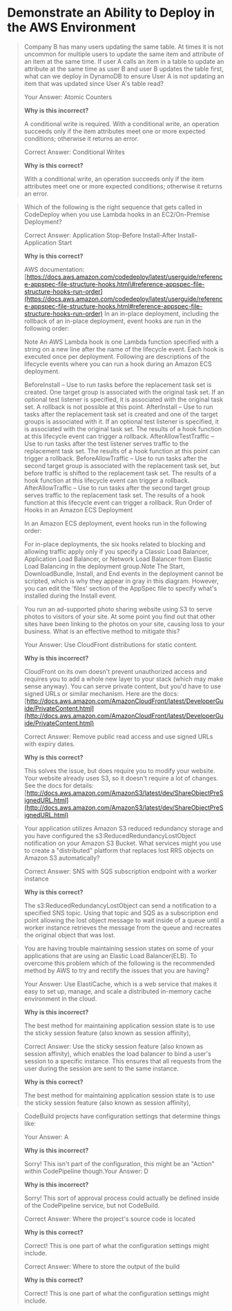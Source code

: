 # Demonstrate an Ability to Deploy in the AWS Environment

> Company B has many users updating the same table. At times it is not uncommon for multiple users to update the same item and attribute of an item at the same time. If user A calls an item in a table to update an attribute at the same time as user B and user B updates the table first, what can we deploy in DynamoDB to ensure User A is not updating an item that was updated since User A's table read?
>
> Your Answer: Atomic Counters
>
> **Why is this incorrect?**
>
> A conditional write is required. With a conditional write, an operation succeeds only if the item attributes meet one or more expected conditions; otherwise it returns an error.
>
> Correct Answer: Conditional Writes
>
> **Why is this correct?**
>
> With a conditional write, an operation succeeds only if the item attributes meet one or more expected conditions; otherwise it returns an error.



> Which of the following is the right sequence that gets called in CodeDeploy when you use Lambda hooks in an EC2/On-Premise Deployment?
>
> Correct Answer: Application Stop-Before Install-After Install-Application Start
>
> **Why is this correct?**
>
> AWS documentation:[https://docs.aws.amazon.com/codedeploy/latest/userguide/reference-appspec-file-structure-hooks.html\#reference-appspec-file-structure-hooks-run-order](https://docs.aws.amazon.com/codedeploy/latest/userguide/reference-appspec-file-structure-hooks.html#reference-appspec-file-structure-hooks-run-order) In an in-place deployment, including the rollback of an in-place deployment, event hooks are run in the following order:
>
> Note An AWS Lambda hook is one Lambda function specified with a string on a new line after the name of the lifecycle event. Each hook is executed once per deployment. Following are descriptions of the lifecycle events where you can run a hook during an Amazon ECS deployment.
>
> BeforeInstall – Use to run tasks before the replacement task set is created. One target group is associated with the original task set. If an optional test listener is specified, it is associated with the original task set. A rollback is not possible at this point. AfterInstall – Use to run tasks after the replacement task set is created and one of the target groups is associated with it. If an optional test listener is specified, it is associated with the original task set. The results of a hook function at this lifecycle event can trigger a rollback. AfterAllowTestTraffic – Use to run tasks after the test listener serves traffic to the replacement task set. The results of a hook function at this point can trigger a rollback. BeforeAllowTraffic – Use to run tasks after the second target group is associated with the replacement task set, but before traffic is shifted to the replacement task set. The results of a hook function at this lifecycle event can trigger a rollback. AfterAllowTraffic – Use to run tasks after the second target group serves traffic to the replacement task set. The results of a hook function at this lifecycle event can trigger a rollback. Run Order of Hooks in an Amazon ECS Deployment
>
> In an Amazon ECS deployment, event hooks run in the following order:
>
> For in-place deployments, the six hooks related to blocking and allowing traffic apply only if you specify a Classic Load Balancer, Application Load Balancer, or Network Load Balancer from Elastic Load Balancing in the deployment group.Note The Start, DownloadBundle, Install, and End events in the deployment cannot be scripted, which is why they appear in gray in this diagram. However, you can edit the 'files' section of the AppSpec file to specify what's installed during the Install event.



> You run an ad-supported photo sharing website using S3 to serve photos to visitors of your site. At some point you find out that other sites have been linking to the photos on your site, causing loss to your business. What is an effective method to mitigate this?
>
> Your Answer: Use CloudFront distributions for static content.
>
> **Why is this incorrect?**
>
> CloudFront on its own doesn't prevent unauthorized access and requires you to add a whole new layer to your stack \(which may make sense anyway\). You can serve private content, but you'd have to use signed URLs or similar mechanism. Here are the docs: [http://docs.aws.amazon.com/AmazonCloudFront/latest/DeveloperGuide/PrivateContent.html](http://docs.aws.amazon.com/AmazonCloudFront/latest/DeveloperGuide/PrivateContent.html)
>
> Correct Answer: Remove public read access and use signed URLs with expiry dates.
>
> **Why is this correct?**
>
> This solves the issue, but does require you to modify your website. Your website already uses S3, so it doesn't require a lot of changes. See the docs for details: [http://docs.aws.amazon.com/AmazonS3/latest/dev/ShareObjectPreSignedURL.html](http://docs.aws.amazon.com/AmazonS3/latest/dev/ShareObjectPreSignedURL.html)



> Your application utilizes Amazon S3 reduced redundancy storage and you have configured the s3:ReducedRedundancyLostObject notification on your Amazon S3 Bucket. What services might you use to create a "distributed" platform that replaces lost RRS objects on Amazon S3 automatically?
>
> Correct Answer: SNS with SQS subscription endpoint with a worker instance
>
> **Why is this correct?**
>
> The s3:ReducedRedundancyLostObject can send a notification to a specified SNS topic. Using that topic and SQS as a subscription end point allowing the lost object message to wait inside of a queue until a worker instance retrieves the message from the queue and recreates the original object that was lost.



> You are having trouble maintaining session states on some of your applications that are using an Elastic Load Balancer\(ELB\). To overcome this problem which of the following is the recommended method by AWS to try and rectify the issues that you are having?
>
> Your Answer: Use ElastiCache, which is a web service that makes it easy to set up, manage, and scale a distributed in-memory cache environment in the cloud.
>
> **Why is this incorrect?**
>
> The best method for maintaining application session state is to use the sticky session feature \(also known as session affinity\),
>
> Correct Answer: Use the sticky session feature \(also known as session affinity\), which enables the load balancer to bind a user's session to a specific instance. This ensures that all requests from the user during the session are sent to the same instance.
>
> **Why is this correct?**
>
> The best method for maintaining application session state is to use the sticky session feature \(also known as session affinity\),



> CodeBuild projects have configuration settings that determine things like:
>
> Your Answer: A
>
> **Why is this incorrect?**
>
> Sorry! This isn't part of the configuration, this might be an "Action" within CodePipeline though.Your Answer: D
>
> **Why is this incorrect?**
>
> Sorry! This sort of approval process could actually be defined inside of the CodePipeline service, but not CodeBuild.
>
> Correct Answer: Where the project's source code is located
>
> **Why is this correct?**
>
> Correct! This is one part of what the configuration settings might include.
>
> Correct Answer: Where to store the output of the build
>
> **Why is this correct?**
>
> Correct! This is one part of what the configuration settings might include.





